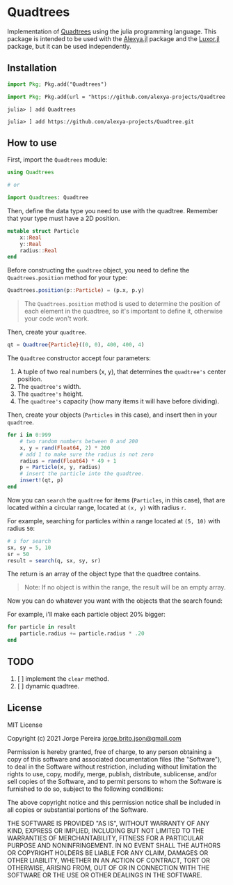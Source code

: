 # Quadtrees

Implementation of [Quadtrees](https://en.wikipedia.org/wiki/Quadtree) using the julia programming language. This package is intended to be used with the [Alexya.jl](#) package and the [Luxor.jl](#) package, but it can be used independently.

## Installation

```julia
import Pkg; Pkg.add("Quadtrees")
```

```julia
import Pkg; Pkg.add(url = "https://github.com/alexya-projects/Quadtree.git")
```

```julia-REPL
julia> ] add Quadtrees
```

```julia-REPL
julia> ] add https://github.com/alexya-projects/Quadtree.git 
```

## How to use

First, import the `Quadtrees` module:

```julia
using Quadtrees

# or

import Quadtrees: Quadtree
```

Then, define the data type you need to use with the quadtree.
Remember that your type must have a 2D position.

```julia
mutable struct Particle
    x::Real
    y::Real
    radius::Real
end
```

Before constructing the `quadtree` object, you need to define
the `Quadtrees.position` method for your type:

```julia
Quadtrees.position(p::Particle) = (p.x, p.y)
```

> The `Quadtrees.position` method is used to determine
> the position of each element in the quadtree, so it's
> important to define it, otherwise your code won't work.

Then, create your `quadtree`.

```julia
qt = Quadtree{Particle}((0, 0), 400, 400, 4)
```

The `Quadtree` constructor accept four parameters:

1. A tuple of two real numbers (x, y), that determines the `quadtree's` center position.
2. The `quadtree's` width.
3. The `quadtree's` height.
4. The `quadtree's` capacity (how many items it will have before dividing).

Then, create your objects (`Particles` in this case), and insert then in your `quadtree`.

```julia
for i in 0:999
    # two random numbers between 0 and 200
    x, y = rand(Float64, 2) * 200
    # add 1 to make sure the radius is not zero
    radius = rand(Float64) * 49 + 1
    p = Particle(x, y, radius)
    # insert the particle into the quadtree.
    insert!(qt, p)
end
```

Now you can `search` the `quadtree` for items (`Particles`, in this case), that
are located within a circular range, located at `(x, y)` with radius `r`.

For example, searching for particles within a range located at
`(5, 10)` with radius `50`:

```julia
# s for search
sx, sy = 5, 10
sr = 50
result = search(q, sx, sy, sr)
```

The return is an array of the object type that the quadtree contains.

> Note: If no object is within the range, the result will be an empty array.

Now you can do whatever you want with the objects that the search found:

For example, i'll make each particle object 20% bigger:

```julia
for particle in result
    particle.radius += particle.radius * .20
end
```

## TODO

1. [ ] implement the `clear` method.
2. [ ] dynamic quadtree.

## License

MIT License

Copyright (c) 2021 Jorge Pereira <jorge.brito.json@gmail.com>

Permission is hereby granted, free of charge, to any person obtaining a copy
of this software and associated documentation files (the "Software"), to deal
in the Software without restriction, including without limitation the rights
to use, copy, modify, merge, publish, distribute, sublicense, and/or sell
copies of the Software, and to permit persons to whom the Software is
furnished to do so, subject to the following conditions:

The above copyright notice and this permission notice shall be included in all
copies or substantial portions of the Software.

THE SOFTWARE IS PROVIDED "AS IS", WITHOUT WARRANTY OF ANY KIND, EXPRESS OR
IMPLIED, INCLUDING BUT NOT LIMITED TO THE WARRANTIES OF MERCHANTABILITY,
FITNESS FOR A PARTICULAR PURPOSE AND NONINFRINGEMENT. IN NO EVENT SHALL THE
AUTHORS OR COPYRIGHT HOLDERS BE LIABLE FOR ANY CLAIM, DAMAGES OR OTHER
LIABILITY, WHETHER IN AN ACTION OF CONTRACT, TORT OR OTHERWISE, ARISING FROM,
OUT OF OR IN CONNECTION WITH THE SOFTWARE OR THE USE OR OTHER DEALINGS IN THE
SOFTWARE.

